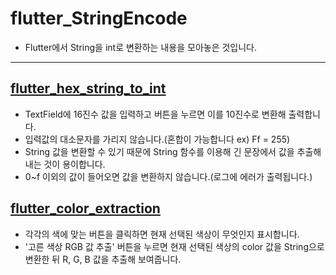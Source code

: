 # flutter_StringEncode

- Flutter에서 String을 int로 변환하는 내용을 모아놓은 것입니다.

-----------------------

## [flutter_hex_string_to_int](https://github.com/OOGEE/Flutter/tree/master/flutter_StringEncode/flutter_hex_string_to_int)

- TextField에 16진수 값을 입력하고 버튼을 누르면 이를 10진수로 변환해 출력합니다.
- 입력값의 대소문자를 가리지 않습니다.(혼합이 가능합니다 ex) Ff = 255)
- String 값을 변환할 수 있기 때문에 String 함수를 이용해 긴 문장에서 값을 추출해 내는 것이 용이합니다.
- 0~f 이외의 값이 들어오면 값을 변환하지 않습니다.(로그에 에러가 출력됩니다.)

## [flutter_color_extraction](https://github.com/OOGEE/Flutter/tree/master/flutter_StringEncode/flutter_color_extraction)

- 각각의 색에 맞는 버튼을 클릭하면 현재 선택된 색상이 무엇인지 표시합니다.
- '고른 색상 RGB 값 추출' 버튼을 누르면 현재 선택된 색상의 color 값을 String으로 변환한 뒤 R, G, B 값을 추출해 보여줍니다.